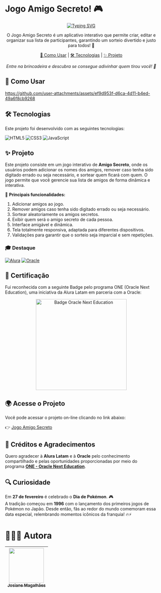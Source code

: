 # Jogo Amigo Secreto! 🎮

<div align="center">
  <a href="https://git.io/typing-svg">
    <img src="https://readme-typing-svg.demolab.com?font=Fira+Code&pause=1000&color=238636&center=true&vCenter=true&repeat=true&width=435&lines=Jogo+Amigo+Secreto!+🎁" alt="Typing SVG" />
  </a>
</div>

<p align="center">
  O Jogo Amigo Secreto é um aplicativo interativo que permite criar, editar e organizar sua lista de participantes, garantindo um sorteio divertido e justo para todos! 🎁
</p>

<p align="center">
  <a href="#-como-usar">🧠 Como Usar</a> |
  <a href="#-tecnologias">🛠 Tecnologias</a> |
  <a href="#-projeto">✨ Projeto</a>
</p>

<p align="center">
  <i>Entre na brincadeira e descubra se consegue adivinhar quem tirou você! 🎯</i>
</p>

## 🧠 Como Usar

https://github.com/user-attachments/assets/ef9d953f-d6ca-4d11-b4ed-49a6f8cb9268

## 🛠 Tecnologias

Este projeto foi desenvolvido com as seguintes tecnologias:  

![HTML5](https://img.shields.io/badge/HTML5-E34F26?style=for-the-badge&logo=html5&logoColor=white)
![CSS3](https://img.shields.io/badge/CSS3-1572B6?style=for-the-badge&logo=css3&logoColor=white)
![JavaScript](https://img.shields.io/badge/JavaScript-F7DF1E?style=for-the-badge&logo=javascript&logoColor=black)

## ✨ Projeto

Este projeto consiste em um jogo interativo de **Amigo Secreto**, onde os usuários podem adicionar os nomes dos amigos, remover caso tenha sido digitado errado ou seja necessário, e sortear quem ficará com quem. O jogo permite que você gerencie sua lista de amigos de forma dinâmica e interativa.

🎯 **Principais funcionalidades:**
1. Adicionar amigos ao jogo.
2. Remover amigos caso tenha sido digitado errado ou seja necessário.
3. Sortear aleatoriamente os amigos secretos.
4. Exibir quem será o amigo secreto de cada pessoa.
5. Interface amigável e dinâmica.
6. Tela totalmente responsiva, adaptada para diferentes dispositivos.
7. Validações para garantir que o sorteio seja imparcial e sem repetições.


### 🎓 Destaque

[![Alura](https://img.shields.io/badge/Alura-0073CE?style=for-the-badge&logoColor=white)](https://www.alura.com.br/)
[![Oracle](https://img.shields.io/badge/Oracle-FF0000?style=for-the-badge&logoColor=white)](https://www.oracle.com/br/)

## 🏅 Certificação

Fui reconhecida com a seguinte Badge pelo programa ONE (Oracle Next Education), uma iniciativa da Alura Latam em parceria com a Oracle:

<p align="center">
  <img src="https://github.com/user-attachments/assets/1f3f492c-dd14-46aa-9a62-4d4ad3ded31d" alt="Badge Oracle Next Education" width="300">
</p>

## 🌍 Acesse o Projeto

Você pode acessar o projeto on-line clicando no link abaixo:

👉 [Jogo Amigo Secreto](https://josianecmagalhaes.github.io/challenge-amigo-secreto/) 

## 💜 Créditos e Agradecimentos

Quero agradecer à **Alura Latam** e à **Oracle** pelo conhecimento compartilhado e pelas oportunidades proporcionadas por meio do programa **<a href="https://www.oracle.com/br/education/oracle-next-education/">ONE - Oracle Next Education</a>**.

## 🔍 Curiosidade

Em **27 de fevereiro** é celebrado o **Dia de Pokémon**. 🎮  
A tradição começou em **1996** com o lançamento dos primeiros jogos de Pokémon no Japão. Desde então, fãs ao redor do mundo comemoram essa data especial, relembrando momentos icônicos da franquia! 🔥⚡

# 👩🏻‍💻 Autora

| [<img loading="lazy" src="https://github.com/JosianeCMagalhaes.png" width=115><br><sub>Josiane Magalhães</sub>](https://github.com/JosianeCMagalhaes) |
| :---: |
